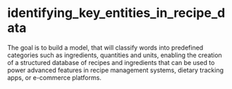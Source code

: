 # identifying_key_entities_in_recipe_data
The goal is to build a model, that will classify words into predefined categories such as ingredients, quantities and units, enabling the creation of a structured database of recipes and ingredients that can be used to power advanced features in recipe management systems, dietary tracking apps, or e-commerce platforms.
